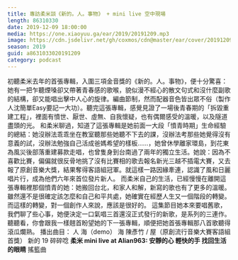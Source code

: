 ```yaml
---
title: 專訪柔米談《新的。人。事物》 + mini live 空中現場
length: 86310330
date: 2019-12-09 18:00:00
media: https://one.xiaoyuu.ga/ear/2019/20191209.mp3
image: https://cdn.jsdelivr.net/gh/coxmos/cdn@master/ear/cover/20191209.jpeg
season: 2019
guid: a8631033020191209
category: podcast
---
```


初聽柔米去年的首張專輯，入圍三項金音獎的《新的。人。事物》，便十分驚喜：她有一把乍聽煙嗓卻又帶著青春感的歌喉，貌似漫不經心的散文句式和沒什麼副歌的結構，卻又能唱出擊中人心的旋律。編曲節制，然而配器音色皆出眾不俗（製作人沈簡單Easy要記一大功）。聽完這張專輯，感覺見證了一場後青春期的「拆毀重建工程」，裡面有憤世、厭世、虛無、自我懷疑，也有偶爾感受的溫暖，以及隧道盡頭的光。
和柔米聊過，知道了這張專輯是她前面一大段「憤青時期」生命經驗的總結：她沒辦法乖乖坐在教室聽那些她聽不下去的課，沒辦法考那些她覺得沒有意義的試，沒辦法勉強自己活成爸媽希望的樣板……，她曾休學離家環島，到花東為風災後部落重建募款走唱，也曾隻身到台南過了兩年的獨立生活。她說：因為不喜歡比賽，偏偏就很反骨地挑了沒有比賽相的歌去報名新光三越不插電大賽，又去報了原創音樂大獎，結果奪得客語組冠軍。就這樣一路因緣牽連，認識了風和日麗唱片行，成為他們六年來首位發片新人。
而柔米自己的生活，已經慢慢在離開這張專輯裡那個憤青的她：她搬回台北，和家人和解，新寫的歌也有了更多的溫暖。雖然還不是很確定該怎麼和自己和平共處，她確實在經歷人生又一個階段的轉變。而這樣的轉變，對一個創作人來說，應該是很好的。
這集節目她本來要唱舊歌，我們聊了些心事，她便決定一口氣唱三首還沒正式發行的新歌，是系列的三連作。聽聽看，你會跟我一樣翹首盼望她的下一張專輯，順便把她首張專輯那八首歌聽得滾瓜爛熟。
播出曲目：
人
海（demo）
海
陳彥竹 / 屋（原創流行音樂大賽客語組首獎）
新的
19
碎碎唸
<strong>柔米 mini live at Alian963:
安靜的心
輕快的手
找回生活的眼睛</strong>
搖籃曲

